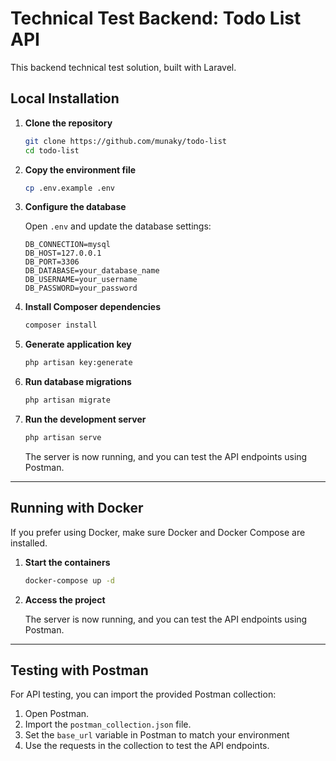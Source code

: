 # Technical Test Backend: Todo List API
This backend technical test solution, built with Laravel.

## Local Installation

1. **Clone the repository**

   ```bash
   git clone https://github.com/munaky/todo-list
   cd todo-list
    ```

2. **Copy the environment file**

   ```bash
   cp .env.example .env
   ```

3. **Configure the database**

   Open `.env` and update the database settings:

   ```env
   DB_CONNECTION=mysql
   DB_HOST=127.0.0.1
   DB_PORT=3306
   DB_DATABASE=your_database_name
   DB_USERNAME=your_username
   DB_PASSWORD=your_password
   ```

4. **Install Composer dependencies**

   ```bash
   composer install
   ```

5. **Generate application key**

   ```bash
   php artisan key:generate
   ```

6. **Run database migrations**
    ```bash
   php artisan migrate
   ```

7. **Run the development server**

   ```bash
   php artisan serve
   ```

   The server is now running, and you can test the API endpoints using Postman.

---

## Running with Docker

If you prefer using Docker, make sure Docker and Docker Compose are installed.

1. **Start the containers**

   ```bash
   docker-compose up -d
   ```

2. **Access the project**

   The server is now running, and you can test the API endpoints using Postman.

---

## Testing with Postman

For API testing, you can import the provided Postman collection:

1. Open Postman.
2. Import the `postman_collection.json` file.
3. Set the `base_url` variable in Postman to match your environment
4. Use the requests in the collection to test the API endpoints.

